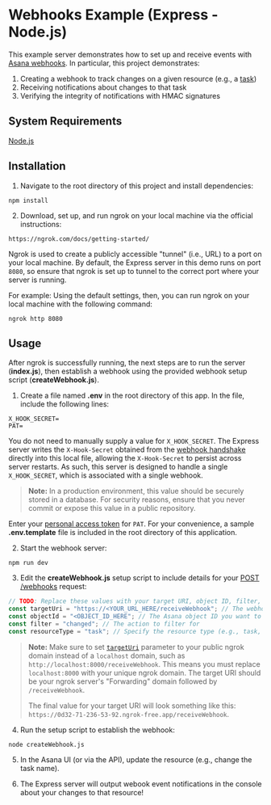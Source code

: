 # Webhooks Example (Express - Node.js)

This example server demonstrates how to set up and receive events with [Asana webhooks](https://developers.asana.com/docs/webhooks). In particular, this project demonstrates:

1. Creating a webhook to track changes on a given resource (e.g., a [task](https://developers.asana.com/docs/tasks))
2. Receiving notifications about changes to that task
3. Verifying the integrity of notifications with HMAC signatures

## System Requirements

[Node.js](https://nodejs.org/)

## Installation

1. Navigate to the root directory of this project and install dependencies:

```
npm install
```

2. Download, set up, and run ngrok on your local machine via the official instructions:

```
https://ngrok.com/docs/getting-started/
```

Ngrok is used to create a publicly accessible "tunnel" (i.e., URL) to a port on your local machine. By default, the Express server in this demo runs on port `8080`, so ensure that ngrok is set up to tunnel to the correct port where your server is running.

For example: Using the default settings, then, you can run ngrok on your local machine with the following command:

```
ngrok http 8080
```

## Usage

After ngrok is successfully running, the next steps are to run the server (**index.js**), then establish a webhook using the provided webhook setup script (**createWebhook.js**).

1. Create a file named **.env** in the root directory of this app. In the file, include the following lines:

```
X_HOOK_SECRET=
PAT=
```

You do not need to manually supply a value for `X_HOOK_SECRET`. The Express server writes the `X-Hook-Secret` obtained from the [webhook handshake](https://developers.asana.com/docs/webhooks-guide#the-webhook-handshake) directly into this local file, allowing the `X-Hook-Secret` to persist across server restarts. As such, this server is designed to handle a single `X_HOOK_SECRET`, which is associated with a single webhook.

> **Note:** In a production environment, this value should be securely stored in a database. For security reasons, ensure that you never commit or expose this value in a public repository.

Enter your [personal access token](https://developers.asana.com/docs/personal-access-token) for `PAT`. For your convenience, a sample **.env.template** file is included in the root directory of this application.

2. Start the webhook server:

```
npm run dev
```

3. Edit the **createWebhook.js** setup script to include details for your [POST /webhooks](https://developers.asana.com/reference/createwebhook) request:

```js
// TODO: Replace these values with your target URI, object ID, filter, and resource type
const targetUri = "https://<YOUR_URL_HERE/receiveWebhook"; // The webhook server's public endpoint for receiving webhooks
const objectId = "<OBJECT_ID_HERE"; // The Asana object ID you want to track
const filter = "changed"; // The action to filter for
const resourceType = "task"; // Specify the resource type (e.g., task, project)
```

> **Note:** Make sure to set [`targetUri`](https://developers.asana.com/docs/webhook) parameter to your public ngrok domain instead of a `localhost` domain, such as `http://localhost:8000/receiveWebhook`. This means you must replace `localhost:8000` with your unique ngrok domain. The target URI should be your ngrok server's "Forwarding" domain followed by `/receiveWebhook`. 
> 
> The final value for your target URI will look something like this: `https://0d32-71-236-53-92.ngrok-free.app/receiveWebhook`.

4. Run the setup script to establish the webhook:

```
node createWebhook.js
```

5. In the Asana UI (or via the API), update the resource (e.g., change the task name).

6. The Express server will output webook event notifications in the console about your changes to that resource!
